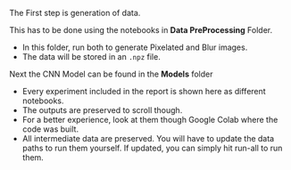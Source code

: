 The First step is generation of data. 

This has to be done using the notebooks in **Data PreProcessing** Folder.
- In this folder, run both to generate Pixelated and Blur images.
- The data will be stored in an `.npz` file.

Next the CNN Model can be found in the **Models** folder
- Every experiment included in the report is shown here as different notebooks.
- The outputs are preserved to scroll though.
- For a better experience, look at them though Google Colab where the code was built.
- All intermediate data are preserved. You will have to update the data paths to run them yourself. If updated, you can simply hit run-all to run them.